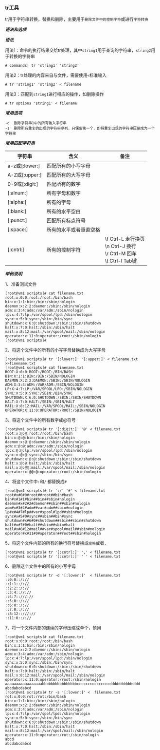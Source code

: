 ### tr工具

tr用于字符串转换，替换和删除，主要用于`删除文件中的控制字符`或进行`字符转换`

***语法和选项***

***语法***

用法1：命令的执行结果交给tr处理，其中`string1`用于查询的字符串，`string2`用于转换的字符串

```
# commands| tr 'string1' 'string2'
```



用法2：tr处理的内容来自与文件，需要使用`<`标准输入

```
# tr 'string1' 'string2' < filename
```



用法3：匹配到`string1`进行相应的操作，如删除操作

```
# tr options 'string1' < filename
```



***常用选项***

```
-d	删除字符串1中的所有输入字符串
-s	删除所有重复的出现的字符串序列，只保留第一个，即将重复出现的字符串压缩成为一个字符串
```



***常用匹配字符串***

| 字符串         | 含义                   | 备注                                                         |
| -------------- | ---------------------- | ------------------------------------------------------------ |
| a-z或[:lower:] | 匹配所有的小写字母     |                                                              |
| A-Z或[:upper:] | 匹配所有的大写字母     |                                                              |
| 0-9或[:digit:] | 匹配所有的数字         |                                                              |
| [:alnum:]      | 所有字母和数字         |                                                              |
| [:alpha:]      | 所有的字母             |                                                              |
| [:blank:]      | 所有的水平空白         |                                                              |
| [:punct:]      | 匹配所有标点符号       |                                                              |
| [:space:]      | 所有的水平或者垂直空格 |                                                              |
| [:cntrl:]      | 所有的控制字符         | \f   Ctrl-L 走行换页<br>\n  Ctrl-J 换行<br> \r  Ctrl-M 回车<br> \t  Ctrl-l   Tab键 |

***举例说明***

1、准备测试文件

```
[root@vm1 scripts]# cat filename.txt 
root:x:0:0:root:/root:/bin/bash
bin:x:1:1:bin:/bin:/sbin/nologin
daemon:x:2:2:daemon:/sbin:/sbin/nologin
adm:x:3:4:adm:/var/adm:/sbin/nologin
lp:x:4:7:lp:/var/spool/lpd:/sbin/nologin
sync:x:5:0:sync:/sbin:/bin/sync
shutdown:x:6:0:shutdown:/sbin:/sbin/shutdown
halt:x:7:0:halt:/sbin:/sbin/halt
mail:x:8:12:mail:/var/spool/mail:/sbin/nologin
operator:x:11:0:operator:/root:/sbin/nologin
[root@vm1 scripts]# 
```

2、将这个文件中的所有的小写字母替换成为大写字母

```
[root@vm1 scripts]# tr '[:lower:]' '[:upper:]' < filename.txt >>finename.txt
[root@vm1 scripts]# cat finename.txt 
ROOT:X:0:0:ROOT:/ROOT:/BIN/BASH
BIN:X:1:1:BIN:/BIN:/SBIN/NOLOGIN
DAEMON:X:2:2:DAEMON:/SBIN:/SBIN/NOLOGIN
ADM:X:3:4:ADM:/VAR/ADM:/SBIN/NOLOGIN
LP:X:4:7:LP:/VAR/SPOOL/LPD:/SBIN/NOLOGIN
SYNC:X:5:0:SYNC:/SBIN:/BIN/SYNC
SHUTDOWN:X:6:0:SHUTDOWN:/SBIN:/SBIN/SHUTDOWN
HALT:X:7:0:HALT:/SBIN:/SBIN/HALT
MAIL:X:8:12:MAIL:/VAR/SPOOL/MAIL:/SBIN/NOLOGIN
OPERATOR:X:11:0:OPERATOR:/ROOT:/SBIN/NOLOGIN
```

3、将这个文件中的所有数字成@符号

```
[root@vm1 scripts]# tr '[:digit:]' '@' < filename.txt
root:x:@:@:root:/root:/bin/bash
bin:x:@:@:bin:/bin:/sbin/nologin
daemon:x:@:@:daemon:/sbin:/sbin/nologin
adm:x:@:@:adm:/var/adm:/sbin/nologin
lp:x:@:@:lp:/var/spool/lpd:/sbin/nologin
sync:x:@:@:sync:/sbin:/bin/sync
shutdown:x:@:@:shutdown:/sbin:/sbin/shutdown
halt:x:@:@:halt:/sbin:/sbin/halt
mail:x:@:@@:mail:/var/spool/mail:/sbin/nologin
operator:x:@@:@:operator:/root:/sbin/nologin
```

4、将这个文件中`:`和`/` 都替换成`#`

```
[root@vm1 scripts]# tr ':/' '#' < filename.txt
root#x#0#0#root##root##bin#bash
bin#x#1#1#bin##bin##sbin#nologin
daemon#x#2#2#daemon##sbin##sbin#nologin
adm#x#3#4#adm##var#adm##sbin#nologin
lp#x#4#7#lp##var#spool#lpd##sbin#nologin
sync#x#5#0#sync##sbin##bin#sync
shutdown#x#6#0#shutdown##sbin##sbin#shutdown
halt#x#7#0#halt##sbin##sbin#halt
mail#x#8#12#mail##var#spool#mail##sbin#nologin
operator#x#11#0#operator##root##sbin#nologin
```

5、将这个文件内部的所有的换行符号替换成`空格`或者`,`

```
[root@vm1 scripts]# tr '[:cntrl:]' ',' < filename.txt
[root@vm1 scripts]# tr '[:cntrl:]' ' ' < filename.txt
```



6、删除这个文件中的所有的小写字母

```
[root@vm1 scripts]# tr -d '[:lower:]'  < filename.txt
::0:0::/://
::1:1::/://
::2:2::/://
::3:4:://://
::4:7::///://
::5:0::/://
::6:0::/://
::7:0::/://
::8:12::///://
::11:0::/://
```

7、将一个文件内部的连续的字母压缩成单个，慎用

```
[root@vm1 scripts]# cat filename.txt 
root:x:0:0:root:/root:/bin/bash
bin:x:1:1:bin:/bin:/sbin/nologin
daemon:x:2:2:daemon:/sbin:/sbin/nologin
adm:x:3:4:adm:/var/adm:/sbin/nologin
lp:x:4:7:lp:/var/spool/lpd:/sbin/nologin
sync:x:5:0:sync:/sbin:/bin/sync
shutdown:x:6:0:shutdown:/sbin:/sbin/shutdown
halt:x:7:0:halt:/sbin:/sbin/halt
mail:x:8:12:mail:/var/spool/mail:/sbin/nologin
operator:x:11:0:operator:/root:/sbin/nologin
aaaaaaaaaaaaaaaaabbbbbbbbbbbbbbbbcccccccccccccccdddddddddddddd
abcdabcdabcd
[root@vm1 scripts]# tr -s '[:lower:]' <  filename.txt 
rot:x:0:0:rot:/rot:/bin/bash
bin:x:1:1:bin:/bin:/sbin/nologin
daemon:x:2:2:daemon:/sbin:/sbin/nologin
adm:x:3:4:adm:/var/adm:/sbin/nologin
lp:x:4:7:lp:/var/spol/lpd:/sbin/nologin
sync:x:5:0:sync:/sbin:/bin/sync
shutdown:x:6:0:shutdown:/sbin:/sbin/shutdown
halt:x:7:0:halt:/sbin:/sbin/halt
mail:x:8:12:mail:/var/spol/mail:/sbin/nologin
operator:x:11:0:operator:/rot:/sbin/nologin
abcd
abcdabcdabcd
```





